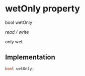 


# wetOnly property







bool wetOnly
  
_<span class="feature">read / write</span>_



<p>only wet</p>



## Implementation

```dart
bool wetOnly;
```







